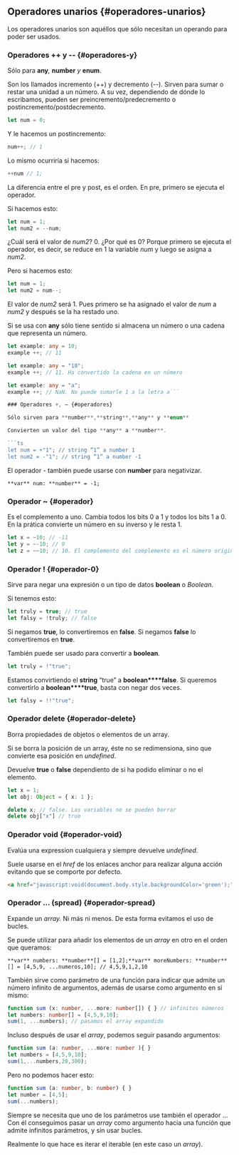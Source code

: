 ## Operadores unarios {#operadores-unarios}

Los operadores unarios son aquéllos que sólo necesitan un operando para poder ser usados.

### Operadores ++ y -- {#operadores-y}

Sólo para **any**_,_ **number** _y_ **enum**.

Son los llamados incremento (++) y decremento (--). Sirven para sumar o restar una unidad a un número. A su vez, dependiendo de dónde lo escribamos, pueden ser preincremento/predecremento o postincremento/postdecremento.

```ts
let num = 0;
```

Y le hacemos un postincremento:

```ts
num++; // 1
```

Lo mismo ocurriría si hacemos:

```ts
++num // 1;
```

La diferencia entre el pre y post, es el orden. En pre, primero se ejecuta el operador.

Si hacemos esto:

```ts
let num = 1;
let num2 = --num;
```

¿Cuál será el valor de _num2_? 0\. ¿Por qué es 0? Porque primero se ejecuta el operador, es decir, se reduce en 1 la variable _num_ y luego se asigna a _num2_.

Pero si hacemos esto:

```ts
let num = 1;
let num2 = num--;
```

El valor de _num2_ será 1\. Pues primero se ha asignado el valor de _num_ a _num2_ y después se la ha restado uno.

Si se usa con **any** sólo tiene sentido si almacena un número o una cadena que representa un número.

```ts
let example: any = 10;
example ++; // 11

let example: any = "10";
example ++; // 11. Ha convertido la cadena en un número

let example: any = "a";
example ++; // NaN. No puede sumarle 1 a la letra a```

### Operadores +, – {#operadores}

Sólo sirven para **number**,**string**,**any** y **enum**

Convierten un valor del tipo **any** a **number**.

```ts
let num = +"1"; // string “1” a number 1
let num2 = -"1"; // string “1” a number -1
```

El operador - también puede usarse con **number** para negativizar.

```**var** num: **number** = -1;```

### Operador ~ {#operador}

Es el complemento a uno. Cambia todos los bits 0 a 1 y todos los bits 1 a 0\. En la prática convierte un número en su inverso y le resta 1.

```ts
let x = ~10; // -11 
let y = ~-10; // 9
let z = ~~10; // 10. El complemento del complemento es el número original */
```

### Operador ! {#operador-0}

Sirve para negar una expresión o un tipo de datos **boolean** o _Boolean_.

Si tenemos esto:
 
```ts
let truly = true; // true
let falsy = !truly; // false
```

Si negamos **true**, lo convertiremos en **false**. Si negamos **false** lo convertiremos en **true**.

También puede ser usado para convertir a **boolean**.

```ts
let truly = !"true";
```

Estamos convirtiendo el **string** “true” a **boolean****false**. Si queremos convertirlo a **boolean****true**, basta con negar dos veces.

```ts
let falsy = !!"true";
```

### Operador delete {#operador-delete}

Borra propiedades de objetos o elementos de un array.

Si se borra la posición de un array, éste no se redimensiona, sino que convierte esa posición en _undefined_.

Devuelve **true** o **false** dependiento de si ha podido eliminar o no el elemento.

```ts
let x = 1;
let obj: Object = { x: 1 };

delete x; // false. Las variables no se pueden borrar 
delete obj["x"] // true
```

### Operador void {#operador-void}

Evalúa una expression cualquiera y siempre devuelve _undefined_.

Suele usarse en el _href_ de los enlaces anchor para realizar alguna acción evitando que se comporte por defecto.

```html
<a href="javascript:void(document.body.style.backgroundColor='green');">Click here for green background</a>
```

### Operador … (spread) {#operador-spread}

Expande un _array._ Ni más ni menos. De esta forma evitamos el uso de bucles.

Se puede utilizar para añadir los elementos de un _array_ en otro en el orden que queramos:

```
**var** numbers: **number**[] = [1,2];**var** moreNumbers: **number**[] = [4,5,9, ...numeros,10]; // 4,5,9,1,2,10
```

También sirve como parámetro de una función para indicar que admite un número infinito de argumentos, además de usarse como argumento en sí mismo:

```ts
function sum (x: number, ...more: number[]) { } // infinitos números
let numbers: number[] = [4,5,9,10];
sum(1, ...numbers); // pasamos el array expandido
```

Incluso después de usar el _array_, podemos seguir pasando argumentos:

```ts
function sum (a: number, ...more: number ){ }
let numbers = [4,5,9,10];
sum(1,...numbers,20,300);
```

Pero no podemos hacer esto:

```ts
function sum (a: number, b: number) { }
let number = [4,5];
sum(...numbers);
```

Siempre se necesita que uno de los parámetros use también el operador … Con él conseguimos pasar un _array_ como argumento hacia una función que admite infinitos parámetros, y sin usar bucles.

Realmente lo que hace es iterar el iterable (en este caso un _array_).